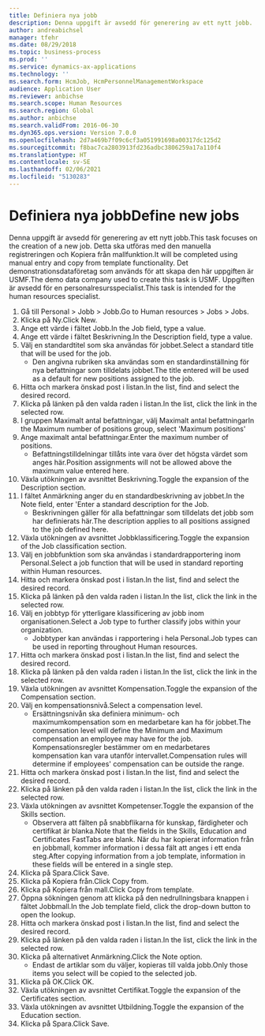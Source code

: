 ```yaml
---
title: Definiera nya jobb
description: Denna uppgift är avsedd för generering av ett nytt jobb.
author: andreabichsel
manager: tfehr
ms.date: 08/29/2018
ms.topic: business-process
ms.prod: ''
ms.service: dynamics-ax-applications
ms.technology: ''
ms.search.form: HcmJob, HcmPersonnelManagementWorkspace
audience: Application User
ms.reviewer: anbichse
ms.search.scope: Human Resources
ms.search.region: Global
ms.author: anbichse
ms.search.validFrom: 2016-06-30
ms.dyn365.ops.version: Version 7.0.0
ms.openlocfilehash: 2d7a469b7f09c6cf3a051991698a00317dc125d2
ms.sourcegitcommit: f8bac7ca2803913fd236adbc3806259a17a110f4
ms.translationtype: HT
ms.contentlocale: sv-SE
ms.lasthandoff: 02/06/2021
ms.locfileid: "5130283"
---
```

# <a name="define-new-jobs"></a><span data-ttu-id="81035-103">Definiera nya jobb</span><span class="sxs-lookup"><span data-stu-id="81035-103">Define new jobs</span></span>



<span data-ttu-id="81035-104">Denna uppgift är avsedd för generering av ett nytt jobb.</span><span class="sxs-lookup"><span data-stu-id="81035-104">This task focuses on the creation of a new job.</span></span> <span data-ttu-id="81035-105">Detta ska utföras med den manuella registreringen och Kopiera från mallfunktion.</span><span class="sxs-lookup"><span data-stu-id="81035-105">It will be completed using manual entry and copy from template functionality.</span></span> <span data-ttu-id="81035-106">Det demonstrationsdataföretag som används för att skapa den här uppgiften är USMF.</span><span class="sxs-lookup"><span data-stu-id="81035-106">The demo data company used to create this task is USMF.</span></span> <span data-ttu-id="81035-107">Uppgiften är avsedd för en personalresursspecialist.</span><span class="sxs-lookup"><span data-stu-id="81035-107">This task is intended for the human resources specialist.</span></span>

1. <span data-ttu-id="81035-108">Gå till Personal > Jobb > Jobb.</span><span class="sxs-lookup"><span data-stu-id="81035-108">Go to Human resources > Jobs > Jobs.</span></span>
2. <span data-ttu-id="81035-109">Klicka på Ny.</span><span class="sxs-lookup"><span data-stu-id="81035-109">Click New.</span></span>
3. <span data-ttu-id="81035-110">Ange ett värde i fältet Jobb.</span><span class="sxs-lookup"><span data-stu-id="81035-110">In the Job field, type a value.</span></span>
4. <span data-ttu-id="81035-111">Ange ett värde i fältet Beskrivning.</span><span class="sxs-lookup"><span data-stu-id="81035-111">In the Description field, type a value.</span></span>
5. <span data-ttu-id="81035-112">Välj en standardtitel som ska användas för jobbet.</span><span class="sxs-lookup"><span data-stu-id="81035-112">Select a standard title that will be used for the job.</span></span> 
    * <span data-ttu-id="81035-113">Den angivna rubriken ska användas som en standardinställning för nya befattningar som tilldelats jobbet.</span><span class="sxs-lookup"><span data-stu-id="81035-113">The title entered will be used as a default for new positions assigned to the job.</span></span>  
6. <span data-ttu-id="81035-114">Hitta och markera önskad post i listan.</span><span class="sxs-lookup"><span data-stu-id="81035-114">In the list, find and select the desired record.</span></span>
7. <span data-ttu-id="81035-115">Klicka på länken på den valda raden i listan.</span><span class="sxs-lookup"><span data-stu-id="81035-115">In the list, click the link in the selected row.</span></span>
8. <span data-ttu-id="81035-116">I gruppen Maximalt antal befattningar, välj Maximalt antal befattningar</span><span class="sxs-lookup"><span data-stu-id="81035-116">In the Maximum number of positions group, select 'Maximum positions'</span></span>
9. <span data-ttu-id="81035-117">Ange maximalt antal befattningar.</span><span class="sxs-lookup"><span data-stu-id="81035-117">Enter the maximum number of positions.</span></span> 
    * <span data-ttu-id="81035-118">Befattningstilldelningar tillåts inte vara över det högsta värdet som anges här.</span><span class="sxs-lookup"><span data-stu-id="81035-118">Position assignments will not be allowed above the maximum value entered here.</span></span>  
10. <span data-ttu-id="81035-119">Växla utökningen av avsnittet Beskrivning.</span><span class="sxs-lookup"><span data-stu-id="81035-119">Toggle the expansion of the Description section.</span></span>
11. <span data-ttu-id="81035-120">I fältet Anmärkning anger du en standardbeskrivning av jobbet.</span><span class="sxs-lookup"><span data-stu-id="81035-120">In the Note field, enter 'Enter a standard description for the Job.</span></span>
    * <span data-ttu-id="81035-121">Beskrivningen gäller för alla befattningar som tilldelats det jobb som har definierats här.</span><span class="sxs-lookup"><span data-stu-id="81035-121">The description applies to all positions assigned to the job defined here.</span></span>  
12. <span data-ttu-id="81035-122">Växla utökningen av avsnittet Jobbklassificering.</span><span class="sxs-lookup"><span data-stu-id="81035-122">Toggle the expansion of the Job classification section.</span></span>
13. <span data-ttu-id="81035-123">Välj en jobbfunktion som ska användas i standardrapportering inom Personal.</span><span class="sxs-lookup"><span data-stu-id="81035-123">Select a job function that will be used in standard reporting within Human resources.</span></span>
14. <span data-ttu-id="81035-124">Hitta och markera önskad post i listan.</span><span class="sxs-lookup"><span data-stu-id="81035-124">In the list, find and select the desired record.</span></span>
15. <span data-ttu-id="81035-125">Klicka på länken på den valda raden i listan.</span><span class="sxs-lookup"><span data-stu-id="81035-125">In the list, click the link in the selected row.</span></span>
16. <span data-ttu-id="81035-126">Välj en jobbtyp för ytterligare klassificering av jobb inom organisationen.</span><span class="sxs-lookup"><span data-stu-id="81035-126">Select a Job type to further classify jobs within your organization.</span></span> 
    * <span data-ttu-id="81035-127">Jobbtyper kan användas i rapportering i hela Personal.</span><span class="sxs-lookup"><span data-stu-id="81035-127">Job types can be used in reporting throughout Human resources.</span></span>  
17. <span data-ttu-id="81035-128">Hitta och markera önskad post i listan.</span><span class="sxs-lookup"><span data-stu-id="81035-128">In the list, find and select the desired record.</span></span>
18. <span data-ttu-id="81035-129">Klicka på länken på den valda raden i listan.</span><span class="sxs-lookup"><span data-stu-id="81035-129">In the list, click the link in the selected row.</span></span>
19. <span data-ttu-id="81035-130">Växla utökningen av avsnittet Kompensation.</span><span class="sxs-lookup"><span data-stu-id="81035-130">Toggle the expansion of the Compensation section.</span></span>
20. <span data-ttu-id="81035-131">Välj en kompensationsnivå.</span><span class="sxs-lookup"><span data-stu-id="81035-131">Select a compensation level.</span></span>
    * <span data-ttu-id="81035-132">Ersättningsnivån ska definiera minimum- och maximumkompensation som en medarbetare kan ha för jobbet.</span><span class="sxs-lookup"><span data-stu-id="81035-132">The compensation level will define the Minimum and Maximum compensation an employee may have for the job.</span></span> <span data-ttu-id="81035-133">Kompensationsregler bestämmer om en medarbetares kompensation kan vara utanför intervallet.</span><span class="sxs-lookup"><span data-stu-id="81035-133">Compensation rules will determine if employees' compensation can be outside the range.</span></span>  
21. <span data-ttu-id="81035-134">Hitta och markera önskad post i listan.</span><span class="sxs-lookup"><span data-stu-id="81035-134">In the list, find and select the desired record.</span></span>
22. <span data-ttu-id="81035-135">Klicka på länken på den valda raden i listan.</span><span class="sxs-lookup"><span data-stu-id="81035-135">In the list, click the link in the selected row.</span></span>
23. <span data-ttu-id="81035-136">Växla utökningen av avsnittet Kompetenser.</span><span class="sxs-lookup"><span data-stu-id="81035-136">Toggle the expansion of the Skills section.</span></span>
    * <span data-ttu-id="81035-137">Observera att fälten på snabbflikarna för kunskap, färdigheter och certifikat är blanka.</span><span class="sxs-lookup"><span data-stu-id="81035-137">Note that the fields in the Skills, Education and Certificates FastTabs are blank.</span></span> <span data-ttu-id="81035-138">När du har kopierat information från en jobbmall, kommer information i dessa fält att anges i ett enda steg.</span><span class="sxs-lookup"><span data-stu-id="81035-138">After copying information from a job template, information in these fields will be entered in a single step.</span></span>   
24. <span data-ttu-id="81035-139">Klicka på Spara.</span><span class="sxs-lookup"><span data-stu-id="81035-139">Click Save.</span></span>
25. <span data-ttu-id="81035-140">Klicka på Kopiera från.</span><span class="sxs-lookup"><span data-stu-id="81035-140">Click Copy from.</span></span>
26. <span data-ttu-id="81035-141">Klicka på Kopiera från mall.</span><span class="sxs-lookup"><span data-stu-id="81035-141">Click Copy from template.</span></span>
27. <span data-ttu-id="81035-142">Öppna sökningen genom att klicka på den nedrullningsbara knappen i fältet Jobbmall.</span><span class="sxs-lookup"><span data-stu-id="81035-142">In the Job template field, click the drop-down button to open the lookup.</span></span>
28. <span data-ttu-id="81035-143">Hitta och markera önskad post i listan.</span><span class="sxs-lookup"><span data-stu-id="81035-143">In the list, find and select the desired record.</span></span>
29. <span data-ttu-id="81035-144">Klicka på länken på den valda raden i listan.</span><span class="sxs-lookup"><span data-stu-id="81035-144">In the list, click the link in the selected row.</span></span>
30. <span data-ttu-id="81035-145">Klicka på alternativet Anmärkning.</span><span class="sxs-lookup"><span data-stu-id="81035-145">Click the Note option.</span></span>
    * <span data-ttu-id="81035-146">Endast de artiklar som du väljer, kopieras till valda jobb.</span><span class="sxs-lookup"><span data-stu-id="81035-146">Only those items you select will be copied to the selected job.</span></span>    
31. <span data-ttu-id="81035-147">Klicka på OK.</span><span class="sxs-lookup"><span data-stu-id="81035-147">Click OK.</span></span>
32. <span data-ttu-id="81035-148">Växla utökningen av avsnittet Certifikat.</span><span class="sxs-lookup"><span data-stu-id="81035-148">Toggle the expansion of the Certificates section.</span></span>
33. <span data-ttu-id="81035-149">Växla utökningen av avsnittet Utbildning.</span><span class="sxs-lookup"><span data-stu-id="81035-149">Toggle the expansion of the Education section.</span></span>
34. <span data-ttu-id="81035-150">Klicka på Spara.</span><span class="sxs-lookup"><span data-stu-id="81035-150">Click Save.</span></span>

